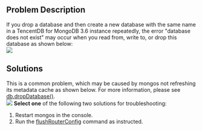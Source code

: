 ## Problem Description
If you drop a database and then create a new database with the same name in a TencentDB for MongoDB 3.6 instance repeatedly, the error "database does not exist" may occur when you read from, write to, or drop this database as shown below:<br>
![](https://main.qcloudimg.com/raw/58381d2c50010a332c9ceb241a0062dd.png)

## Solutions 
This is a common problem, which may be caused by mongos not refreshing its metadata cache as shown below. For more information, please see [db.dropDatabase()](https://docs.mongodb.com/manual/reference/method/db.dropDatabase/).<br>
![](https://main.qcloudimg.com/raw/5372e96b216c15f4bb597904bf9961aa.png)
**Select one** of the following two solutions for troubleshooting:<br>
1. Restart mongos in the console.<br>
2. Run the [flushRouterConfig](https://docs.mongodb.com/manual/reference/command/flushRouterConfig/#dbcmd.flushRouterConfig) command as instructed.
